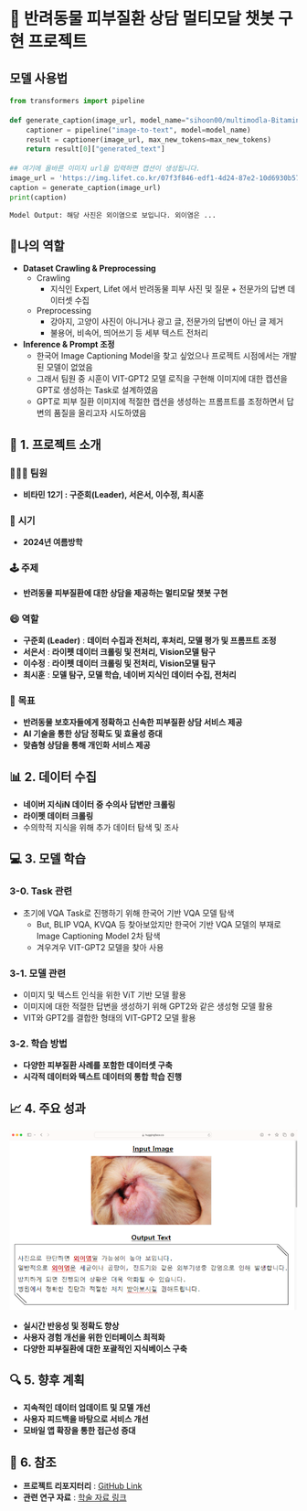 # 🐾 반려동물 피부질환 상담 멀티모달 챗봇 구현 프로젝트

## 모델 사용법
```python
from transformers import pipeline

def generate_caption(image_url, model_name="sihoon00/multimodla-Bitamin", max_new_tokens=150):
    captioner = pipeline("image-to-text", model=model_name)
    result = captioner(image_url, max_new_tokens=max_new_tokens)
    return result[0]["generated_text"]

## 여기에 올바른 이미지 url을 입력하면 캡션이 생성됩니다.
image_url = 'https://img.lifet.co.kr/07f3f846-edf1-4d24-87e2-10d6930b5794'
caption = generate_caption(image_url)
print(caption)
```
```python
Model Output: 해당 사진은 외이염으로 보입니다. 외이염은 ...
```
## 🏅나의 역할
- **Dataset Crawling & Preprocessing**
  - Crawling
      - 지식인 Expert, Lifet 에서 반려동물 피부 사진 및 질문 + 전문가의 답변 데이터셋 수집
  - Preprocessing
      - 강아지, 고양이 사진이 아니거나 광고 글, 전문가의 답변이 아닌 글 제거
      - 불용어, 비속어, 띄어쓰기 등 세부 텍스트 전처리
- **Inference & Prompt 조정**
    - 한국어 Image Captioning Model을 찾고 싶었으나 프로젝트 시점에서는 개발된 모델이 없었음
    - 그래서 팀원 중 시훈이 VIT-GPT2 모델 로직을 구현해 이미지에 대한 캡션을 GPT로 생성하는 Task로 설계하였음
    - GPT로 피부 질환 이미지에 적절한 캡션을 생성하는 프롬프트를 조정하면서 답변의 품질을 올리고자 시도하였음
    
## 🎯 1. 프로젝트 소개
### 🧑‍🤝‍🧑 **팀원**
- **비타민 12기 : 구준회(Leader), 서은서, 이수정, 최시훈**
 
### 📅 **시기**
- **2024년 여름방학**

### 🕹️ **주제**
- **반려동물 피부질환에 대한 상담을 제공하는 멀티모달 챗봇 구현**

### 😄 **역할**
- **구준회 (Leader)** : **데이터 수집과 전처리, 후처리, 모델 평가 및 프롬프트 조정** 
- **서은서** : **라이펫 데이터 크롤링 및 전처리, Vision모델 탐구**
- **이수정** : **라이펫 데이터 크롤링 및 전처리, Vision모델 탐구**
- **최시훈** : **모델 탐구, 모델 학습, 네이버 지식인 데이터 수집, 전처리**

### 🎯 **목표**
- **반려동물 보호자들에게 정확하고 신속한 피부질환 상담 서비스 제공**
- **AI 기술을 통한 상담 정확도 및 효율성 증대**
- **맞춤형 상담을 통해 개인화 서비스 제공**

## 📊 2. 데이터 수집
- **네이버 지식iN 데이터 중 수의사 답변만 크롤링**
- **라이펫 데이터 크롤링**
- 수의학적 지식을 위해 추가 데이터 탐색 및 조사

## 💻 3. 모델 학습
### 3-0. Task 관련
- 초기에 VQA Task로 진행하기 위해 한국어 기반 VQA 모델 탐색
  - But, BLIP VQA, KVQA 등 찾아보았지만 한국어 기반 VQA 모델의 부재로 Image Captioning Model 2차 탐색
  - 겨우겨우 VIT-GPT2 모델을 찾아 사용
    
### 3-1. 모델 관련
- 이미지 및 텍스트 인식을 위한 ViT 기반 모델 활용
- 이미지에 대한 적절한 답변을 생성하기 위해 GPT2와 같은 생성형 모델 활용
- VIT와 GPT2를 결합한 형태의 VIT-GPT2 모델 활용

### 3-2. 학습 방법
- **다양한 피부질환 사례를 포함한 데이터셋 구축**
- **시각적 데이터와 텍스트 데이터의 통합 학습 진행**

## 📈 4. 주요 성과
<img src="VET_외이염.png" alt="Inference_외이염" width="600"/>

- **실시간 반응성 및 정확도 향상**
- **사용자 경험 개선을 위한 인터페이스 최적화**
- **다양한 피부질환에 대한 포괄적인 지식베이스 구축**

## 🔍 5. 향후 계획  
- **지속적인 데이터 업데이트 및 모델 개선**
- **사용자 피드백을 바탕으로 서비스 개선**
- **모바일 앱 확장을 통한 접근성 증대**

## 🧹 6. 참조
- **프로젝트 리포지터리** : [GitHub Link](https://ankur3107.github.io/blogs/the-illustrated-image-captioning-using-transformers/)
- **관련 연구 자료** : [학술 자료 링크](#)
